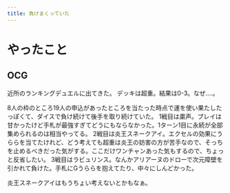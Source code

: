 ```yaml
---
title: 負けまくっていた
---
```


# やったこと

## OCG

近所のランキングデュエルに出てきた。
デッキは超重。結果は0-3。なぜ‥‥。

8人の枠のところ19人の申込があったところを当たった時点で運を使い果たしたっぽくて、ダイスで負け続けて後手を取り続けていた。
1戦目は粛声。プレイは甘かったけど手札が最強すぎてどうにもならなかった。1ターン1目に永続が全部集められるのは相当やってる。
2戦目は炎王スネークアイ。エクセルの効果にうららを当てたけれど、どう考えても超重は炎王の妨害の方が苦手なので、そっちを止めるべきだった気がする。ここだけワンチャンあった気もするので、ちょっと反省したい。
3戦目はラビュリンス。なんかアリアーヌのドローで次元障壁を引かれて負けた。手札にGうららを抱えてたり、中々にしんどかった。

炎王スネークアイはもうちょい考えないとかもなぁ。
